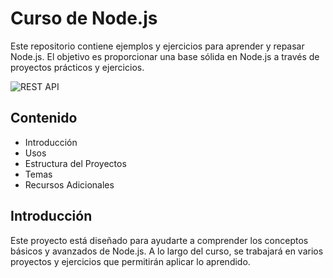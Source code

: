 # Curso de Node.js

Este repositorio contiene ejemplos y ejercicios para aprender y repasar Node.js. El objetivo es proporcionar una base sólida en Node.js a través de proyectos prácticos y ejercicios.

<image src="/clase-3/APIREST_draw.PNG" alt="REST API">

## Contenido

- Introducción
- Usos
- Estructura del Proyectos
- Temas
- Recursos Adicionales

## Introducción

Este proyecto está diseñado para ayudarte a comprender los conceptos básicos y avanzados de Node.js. A lo largo del curso, se trabajará en varios proyectos y ejercicios que permitirán aplicar lo aprendido.
